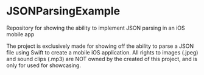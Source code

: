 # JSONParsingExample
Repository for showing the ability to implement JSON parsing in an iOS mobile app

The project is exclusively made for showing off the ability to parse a JSON file using Swift to create a mobile iOS application. All rights to images (.jpeg) and sound clips (.mp3) are NOT owned by the created of this project, and is only for used for showcasing.
